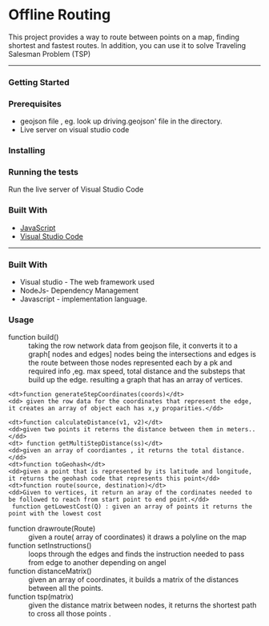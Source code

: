 <h1>Offline Routing</h1>
<p>This project provides a way to route between points on a map, finding shortest and fastest routes. In addition, you can use it to solve Traveling Salesman Problem (TSP)</p>
<hr>
<h3>Getting Started</h3>
<ul>
  
  </ul>
  <h3>Prerequisites</h3>
   <ul>
  <li>geojson file , eg. look up driving.geojson' file in the directory.</li>   
  <li>Live server on visual studio code</li>  
  </ul>
  <h3>Installing</h3>
  <h3>Running the tests</h3>
  <p>Run the live server of Visual Studio Code</p>
  <h3>Built With</h3>
     <ul>
  <li><a href= "https://www.javascript.com/">JavaScript</a></li>
  <li><a href="https://visualstudio.microsoft.com/" >Visual Studio Code</a> </li>  
  </ul>
<hr>
<h3>Built With</h3>
     <ul>
 <li> Visual studio - The web framework used</li>
<li>NodeJs- Dependency Management</li>
<li>Javascript - implementation language.</li>
 
  </ul>
  <h3>Usage</h3>
  
<dl>
    <dt>function build()</dt>
    <dd>taking the row network data from geojson file, it converts it to a graph[ nodes and edges]
nodes being the intersections and edges is the route between those nodes represented each by a pk and required info ,eg. max speed, total distance and 
the substeps that build up the edge. resulting a graph that has an array of vertices.</dd>

    <dt>function generateStepCoordinates(coords)</dt>
    <dd> given the row data for the coordinates that represent the edge, it creates an array of object each has x,y proparities.</dd>

    <dt>function calculateDistance(v1, v2)</dt>
    <dd>given two points it reterns the distance between them in meters..</dd>
    <dt> function getMultiStepDistance(ss)</dt>
    <dd>given an array of coordiantes , it returns the total distance.</dd>
    <dt>function toGeohash</dt>
    <dd>given a point that is represented by its latitude and longitude, it returns the geohash code that represents this point</dd>
    <dt>function route(source, destination)</dt>
    <dd>Given to vertices, it return an aray of the cordinates needed to be followed to reach from start point to end point.</dd>
     function getLowestCost(Q) : given an array of points it returns the point with the lowest cost

 <dt>function drawroute(Route)</dt> <dd>given a route( array of coordinates) it draws a polyline on the map</dd>
 <dt>function setInstructions()</dt>
 <dd> loops through the edges and finds the instruction needed to pass from edge to another depending on angel</dd>
<dt>function distanceMatrix()</dt> <dd>given an array of coordinates, it builds a matrix of the distances between all the points.</dd>
 <dt>function tsp(matrix)</dt>
 <dd>given the distance matrix between nodes, it returns the shortest path to cross all those points 
.</dd>

</dl>
